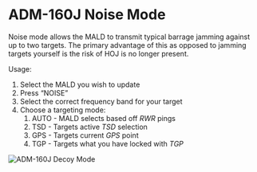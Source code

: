 # ADM-160J Noise Mode

Noise mode allows the MALD to transmit typical barrage jamming against up to two targets. The primary advantage of this as opposed to jamming targets yourself is the risk of HOJ is no longer present.

Usage:

1. Select the MALD you wish to update
2. Press “NOISE”
3. Select the correct frequency band for your target
4. Choose a targeting mode:
   1. AUTO - MALD selects based off _RWR_ pings
   2. TSD - Targets active _TSD_ selection
   3. GPS - Targets current _GPS_ point
   4. TGP - Targets what you have locked with _TGP_

![ADM-160J Decoy Mode](/images/adm-160j-noise.png)
